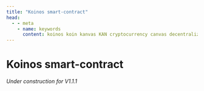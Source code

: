 ```yaml
---
title: "Koinos smart-contract"
head:
  - - meta
    - name: keywords
      content: koinos koin kanvas KAN cryptocurrency canvas decentralized description pixel war r/place rplace
---
```


# Koinos smart-contract

_Under construction for V1.1.1_
